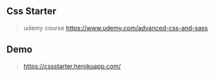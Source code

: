 ## Css Starter
> udemy course https://www.udemy.com/advanced-css-and-sass

## Demo
> https://cssstarter.herokuapp.com/
